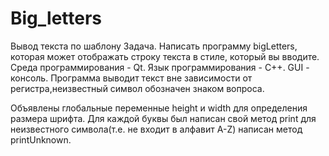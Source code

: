 # Big_letters
Вывод текста по шаблону
Задача.
Написать программу bigLetters, которая может отображать строку текста в стиле, который вы вводите.
Среда программирования - Qt.
Язык программирования - С++.
GUI - консоль.
Программа выводит текст вне зависимости от регистра,неизвестный символ обозначен знаком вопроса.

Объявлены глобальные переменные height и width для определения размера шрифта.
Для каждой буквы был написан свой метод print для неизвестного символа(т.е. не входит в алфавит A-Z) написан метод printUnknown.
